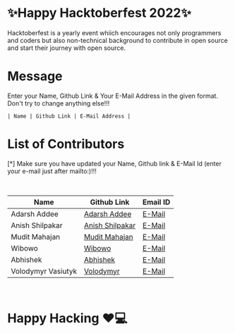 <h1>✨Happy Hacktoberfest 2022✨</h1>
<p>Hacktoberfest is a yearly event whiich encourages not only programmers and coders but also non-technical background to contribute in open source and start their journey with open source.</p>
  
# Message
<p>Enter your Name, Github Link & Your E-Mail Address in the given format. Don't try to change anything else!!!</p>
<code>| Name | Github Link | E-Mail Address |</code> 

# List of Contributors
<p>[*] Make sure you have updated your Name, Github link & E-Mail Id (enter your e-mail just after mailto:)!!!</p>
<br>
  
| Name | Github Link | Email ID |
| ------|----------|---------- |
| Adarsh Addee | <a href="https://github.com/AdarshAddee">Adarsh Addee</a> | <a href="mailto:example@gmail.com">E-Mail</a> |
| Anish Shilpakar | <a href="https://github.com/juju2181">Anish Shilpakar</a> | <a href="mailto:contact@shilpakaranish.com.np">E-Mail</a> |
| Mudit Mahajan | <a href="https://github.com/muditmahajan21">Mudit Mahajan</a> | <a href="mailto:muditmahajan21@gmail.com">E-Mail</a> |
| Wibowo | <a href="https://github.com/bowouhuy">Wibowo</a> | <a href="mailto:bowouhuuy@gmail.com">E-Mail</a> |
| Abhishek | <a href="https://github.com/Unseen-firebrand">Abhishek</a> | <a href="abhishek112001mishra@gmail.com">E-Mail</a> |
| Volodymyr Vasiutyk | <a href="https://github.com/vasvolodimir">Volodymyr</a> | <a href="mailto:volodymyr.vasiutyk@gmail.com">E-Mail</a> |











<br>
<h1>
  Happy Hacking ❤💻
</h1>
